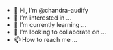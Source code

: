 - 👋 Hi, I’m @chandra-audify
- 👀 I’m interested in ...
- 🌱 I’m currently learning ...
- 💞️ I’m looking to collaborate on ...
- 📫 How to reach me ...

<!---
chandra-audify/chandra-audify is a ✨ special ✨ repository because its `README.md` (this file) appears on your GitHub profile.
You can click the Preview link to take a look at your changes.
--->
